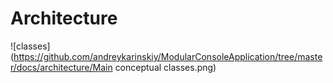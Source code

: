 # Architecture
![classes](https://github.com/andreykarinskiy/ModularConsoleApplication/tree/master/docs/architecture/Main conceptual classes.png)